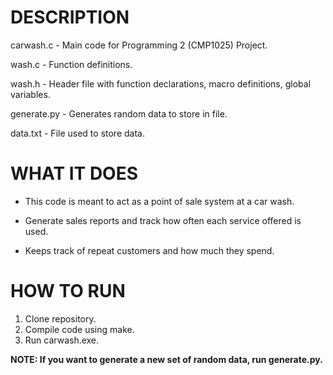 # DESCRIPTION

carwash.c - Main code for Programming 2 (CMP1025) Project.

wash.c - Function definitions.

wash.h - Header file with function declarations, macro definitions, global variables. 

generate.py - Generates random data to store in file.

data.txt - File used to store data.

# WHAT IT DOES

- This code is meant to act as a point of sale system at a car wash.

- Generate sales reports and track how often each service offered is used.

- Keeps track of repeat customers and how much they spend.

# HOW TO RUN

1. Clone repository.
2. Compile code using make.
3. Run carwash.exe.

**NOTE: If you want to generate a new set of random data, run generate.py.**
